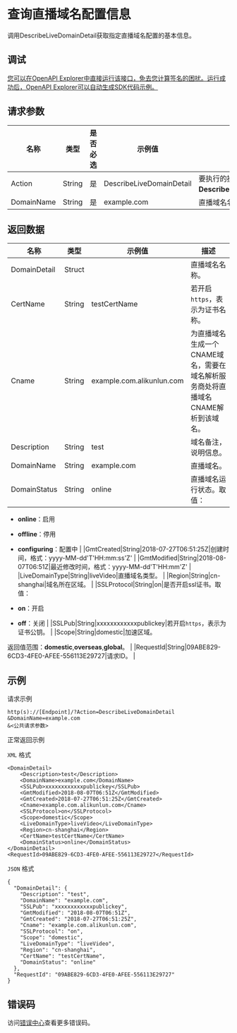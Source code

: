# 查询直播域名配置信息

调用DescribeLiveDomainDetail获取指定直播域名配置的基本信息。

## 调试

[您可以在OpenAPI Explorer中直接运行该接口，免去您计算签名的困扰。运行成功后，OpenAPI Explorer可以自动生成SDK代码示例。](https://api.aliyun.com/#product=live&api=DescribeLiveDomainDetail&type=RPC&version=2016-11-01)

## 请求参数

|名称|类型|是否必选|示例值|描述|
|--|--|----|---|--|
|Action|String|是|DescribeLiveDomainDetail|要执行的操作。取值：**DescribeLiveDomainDetail**。 |
|DomainName|String|是|example.com|直播域名名称。 |

## 返回数据

|名称|类型|示例值|描述|
|--|--|---|--|
|DomainDetail|Struct| |直播域名名称。 |
|CertName|String|testCertName|若开启`https`，表示为证书名称。 |
|Cname|String|example.com.alikunlun.com|为直播域名生成一个CNAME域名，需要在域名解析服务商处将直播域名CNAME解析到该域名。 |
|Description|String|test|域名备注，说明信息。 |
|DomainName|String|example.com|直播域名。 |
|DomainStatus|String|online|直播域名运行状态。取值：

 -   **online**：启用
-   **offline**：停用
-   **configuring**：配置中 |
|GmtCreated|String|2018-07-27T06:51:25Z|创建时间，格式：yyyy-MM-dd'T'HH:mm:ss'Z' |
|GmtModified|String|2018-08-07T06:51Z|最近修改时间，格式：yyyy-MM-dd'T'HH:mm'Z' |
|LiveDomainType|String|liveVideo|直播域名类型。 |
|Region|String|cn-shanghai|域名所在区域。 |
|SSLProtocol|String|on|是否开启ssl证书。取值：

 -   **on**：开启
-   **off**：关闭 |
|SSLPub|String|xxxxxxxxxxxxpublickey|若开启`https`，表示为证书公钥。 |
|Scope|String|domestic|加速区域。

 返回值范围：**domestic**,**overseas**,**global**。 |
|RequestId|String|09ABE829-6CD3-4FE0-AFEE-556113E29727|请求ID。 |

## 示例

请求示例

```
http(s)://[Endpoint]/?Action=DescribeLiveDomainDetail
&DomainName=example.com
&<公共请求参数>
```

正常返回示例

`XML` 格式

```
<DomainDetail>
    <Description>test</Description>
    <DomainName>example.com</DomainName>
    <SSLPub>xxxxxxxxxxxxpublickey</SSLPub>
    <GmtModified>2018-08-07T06:51Z</GmtModified>
    <GmtCreated>2018-07-27T06:51:25Z</GmtCreated>
    <Cname>example.com.alikunlun.com</Cname>
    <SSLProtocol>on</SSLProtocol>
    <Scope>domestic</Scope>
    <LiveDomainType>liveVideo</LiveDomainType>
    <Region>cn-shanghai</Region>
    <CertName>testCertName</CertName>
    <DomainStatus>online</DomainStatus>
</DomainDetail>
<RequestId>09ABE829-6CD3-4FE0-AFEE-556113E29727</RequestId>
```

`JSON` 格式

```
{
  "DomainDetail": {
    "Description": "test",
    "DomainName": "example.com",
    "SSLPub": "xxxxxxxxxxxxpublickey",
    "GmtModified": "2018-08-07T06:51Z",
    "GmtCreated": "2018-07-27T06:51:25Z",
    "Cname": "example.com.alikunlun.com",
    "SSLProtocol": "on",
    "Scope": "domestic",
    "LiveDomainType": "liveVideo",
    "Region": "cn-shanghai",
    "CertName": "testCertName",
    "DomainStatus": "online"
  },
  "RequestId": "09ABE829-6CD3-4FE0-AFEE-556113E29727"
}
```

## 错误码

访问[错误中心](https://error-center.aliyun.com/status/product/live)查看更多错误码。

